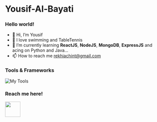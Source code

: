 # Yousif-Al-Bayati

  
### Hello world!

- 👋 Hi, I’m Yousif
- 👀 I love swimming and TableTennis
- 🌱 I’m currently learning **ReactJS**, **NodeJS**, **MongoDB**, **ExpressJS** and acing on Python and Java...
- 📫 How to reach me rekhiachint@gmail.com



### Tools & Frameworks

![My Tools](https://skillicons.dev/icons?i=python,html,css,javascript,react,nodejs,expressjs,postman,mongodb,vscode,c#,java,mysql,cpp,git,discord,vscode,unity)

### Reach me here!

<a href = "https://www.linkedin.com/in/achint25/"><img src = "https://cdn-icons-png.flaticon.com/512/174/174857.png" width=50px></a>




<!---
AchintCodess/AchintCodess is a ✨ special ✨ repository because its `README.md` (this file) appears on your GitHub profile.
You can click the Preview link to take a look at your changes.
--->
